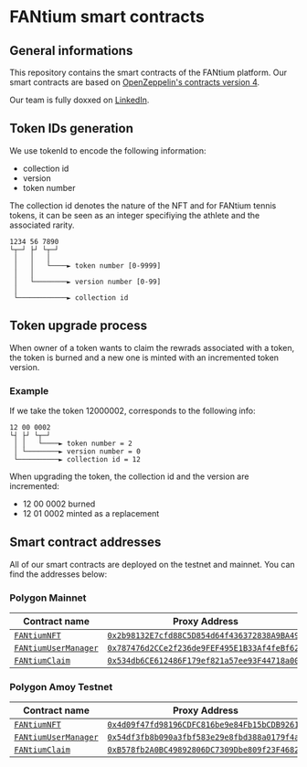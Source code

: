 # FANtium smart contracts

## General informations

This repository contains the smart contracts of the FANtium platform. Our smart contracts are based on [OpenZeppelin's contracts version 4](https://docs.openzeppelin.com/contracts/4.x/).

Our team is fully doxxed on [LinkedIn](https://www.linkedin.com/company/fantium/).

## Token IDs generation

We use tokenId to encode the following information:

- collection id
- version
- token number

The collection id denotes the nature of the NFT and for FANtium tennis tokens, it can be seen as an integer specifiying the athlete and the associated rarity.

```
1234 56 7890
└┬─┘ ├┘ └┬─┘
 │   │   │
 │   │   └────► token number [0-9999]
 │   │
 │   └────────► version number [0-99]
 │
 └────────────► collection id
```

## Token upgrade process

When owner of a token wants to claim the rewrads associated with a token, the token is burned and a new one is minted with an incremented token version.

### Example

If we take the token 12000002, corresponds to the following info:

```
12 00 0002
└┤ ├┘ └┬─┘
 │ │   └────► token number = 2
 │ └────────► version number = 0
 └──────────► collection id = 12
```

When upgrading the token, the collection id and the version are incremented:

- 12 00 0002 burned
- 12 01 0002 minted as a replacement

## Smart contract addresses

All of our smart contracts are deployed on the testnet and mainnet. You can find the addresses below:

### Polygon Mainnet

| Contract name                                        | Proxy Address                                                                                                              | Implementation Address                                                                                                          |
| ---------------------------------------------------- | -------------------------------------------------------------------------------------------------------------------------- | ------------------------------------------------------------------------------------------------------------------------------- |
| [`FANtiumNFT`](src/FANtiumNFTV6.sol)                 | [`0x2b98132E7cfd88C5D854d64f436372838A9BA49d`](https://polygonscan.com/address/0x2b98132E7cfd88C5D854d64f436372838A9BA49d) | [`0x68cD14ede2dEca28649cA6a4306f55E8B0F616FB`](https://polygonscan.com/address/0x68cD14ede2dEca28649cA6a4306f55E8B0F616FB#code) |
| [`FANtiumUserManager`](src/FANtiumUserManagerV2.sol) | [`0x787476d2CCe2f236de9FEF495E1B33Af4feBf62C`](https://polygonscan.com/address/0x787476d2CCe2f236de9FEF495E1B33Af4feBf62C) | [`0x5f6a45C99168FE529b4f591E83E30B473e54dBe6`](https://polygonscan.com/address/0x5f6a45C99168FE529b4f591E83E30B473e54dBe6#code) |
| [`FANtiumClaim`](src/FANtiumClaimV2.sol)             | [`0x534db6CE612486F179ef821a57ee93F44718a002`](https://polygonscan.com/address/0x534db6CE612486F179ef821a57ee93F44718a002) | [`0xc609B07dA3e23eAD4D41ebA31694880F4b5945e1`](https://polygonscan.com/address/0xc609B07dA3e23eAD4D41ebA31694880F4b5945e1#code) |

### Polygon Amoy Testnet

| Contract name                                        | Proxy Address                                                                                                                   | Implementation Address                                                                                                               |
| ---------------------------------------------------- | ------------------------------------------------------------------------------------------------------------------------------- | ------------------------------------------------------------------------------------------------------------------------------------ |
| [`FANtiumNFT`](src/FANtiumNFTV6.sol)                 | [`0x4d09f47fd98196CDFC816be9e84Fb15bCDB92612`](https://amoy.polygonscan.com/address/0x4d09f47fd98196CDFC816be9e84Fb15bCDB92612) | [`0x7384693358e78c809a9ccf1c9a1e82d7325be9b3`](https://amoy.polygonscan.com/address/0x7384693358e78c809a9ccf1c9a1e82d7325be9b3#code) |
| [`FANtiumUserManager`](src/FANtiumUserManagerV2.sol) | [`0x54df3fb8b090a3fbf583e29e8fbd388a0179f4a2`](https://amoy.polygonscan.com/address/0x54df3fb8b090a3fbf583e29e8fbd388a0179f4a2) | [`0x0e87ed635D6900Cb839e021A7E5540c6C8F67a87`](https://amoy.polygonscan.com/address/0x0e87ed635D6900Cb839e021A7E5540c6C8F67a87#code) |
| [`FANtiumClaim`](src/FANtiumClaimV2.sol)             | [`0xB578fb2A0BC49892806DC7309Dbe809f23F4682F`](https://amoy.polygonscan.com/address/0xB578fb2A0BC49892806DC7309Dbe809f23F4682F) | [`0x9b775590414084F1c2782527E74CEFB91a9B4098`](https://amoy.polygonscan.com/address/0x9b775590414084F1c2782527E74CEFB91a9B4098#code) |
